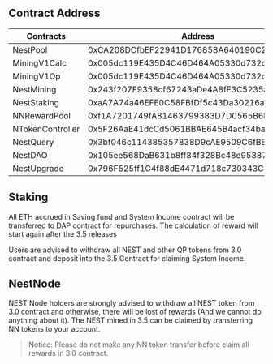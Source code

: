 ## Contract Address

Contracts | Address
---|---
NestPool | 0xCA208DCfbEF22941D176858A640190C2222C8c8F
MiningV1Calc | 0x005dc119E435D4C46D464A05330d732dbabc8dAd
MiningV1Op | 0x005dc119E435D4C46D464A05330d732dbabc8dAd
NestMining | 0x243f207F9358cf67243aDe4A8fF3C5235aa7b8f6
NestStaking | 0xaA7A74a46EFE0C58FBfDf5c43Da30216a8aa84eC
NNRewardPool | 0xf1A7201749fA81463799383D7D0565B6bfECE757
NTokenController | 0x5F26AaE41dcCd5061BBAE645B4acf34ba8332A14
NestQuery | 0x3bf046c114385357838D9cAE9509C6fBBfE306d2
NestDAO | 0x105ee568DaB631b8ff84f328Bc48e95387dfFB4f
NestUpgrade | 0x796F525ff1C4f88dE4471d718c730343C83E398c


## Staking
All ETH accrued in Saving fund and System Income contract will be transferred to DAP contract for repurchases.
The calculation of reward will start again after the 3.5 releases


Users are advised to withdraw all NEST and other QP tokens from 3.0 contract and deposit into the 3.5 Contract for claiming System Income. 



## NestNode
NEST Node holders are strongly advised to withdraw all NEST token from 3.0 contract and otherwise, there will be lost of rewards (And we cannot do anything about it). 
The NEST mined in 3.5 can be claimed by transferring NN tokens to your account.


> Notice: Please do not make any NN token transfer before claim all rewards in 3.0 contract.
